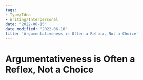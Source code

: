 ```yaml
---
tags:
- Type/Idea
- Writing/Interpersonal
date: "2022-06-15"
date modified: "2022-06-16"
title: 'Argumentativeness is Often a Reflex, Not a Choice'
---
```


# Argumentativeness is Often a Reflex, Not a Choice

